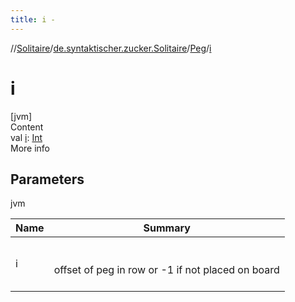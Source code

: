 ```yaml
---
title: i -
---
```

//[Solitaire](../../index.md)/[de.syntaktischer.zucker.Solitaire](../index.md)/[Peg](index.md)/[i](i.md)



# i  
[jvm]  
Content  
val [i](i.md): [Int](https://kotlinlang.org/api/latest/jvm/stdlib/kotlin/-int/index.html)  
More info  


## Parameters  
  
jvm  
  
|  Name|  Summary| 
|---|---|
| <a name="de.syntaktischer.zucker.Solitaire/Peg/i/#/PointingToDeclaration/"></a>i| <a name="de.syntaktischer.zucker.Solitaire/Peg/i/#/PointingToDeclaration/"></a><br><br>offset of peg in row or -1 if not placed on board<br><br>
  
  



